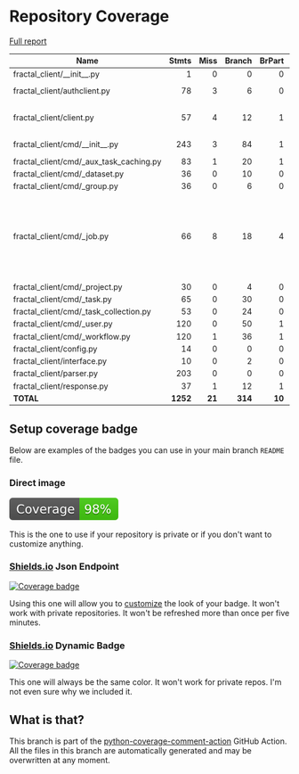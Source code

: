 # Repository Coverage

[Full report](https://htmlpreview.github.io/?https://github.com/fractal-analytics-platform/fractal-client/blob/python-coverage-comment-action-data/htmlcov/index.html)

| Name                                        |    Stmts |     Miss |   Branch |   BrPart |   Cover |   Missing |
|-------------------------------------------- | -------: | -------: | -------: | -------: | ------: | --------: |
| fractal\_client/\_\_init\_\_.py             |        1 |        0 |        0 |        0 |    100% |           |
| fractal\_client/authclient.py               |       78 |        3 |        6 |        0 |     96% | 38, 82-83 |
| fractal\_client/client.py                   |       57 |        4 |       12 |        1 |     93% |131-133, 137 |
| fractal\_client/cmd/\_\_init\_\_.py         |      243 |        3 |       84 |        1 |     99% |   288-290 |
| fractal\_client/cmd/\_aux\_task\_caching.py |       83 |        1 |       20 |        1 |     98% |       231 |
| fractal\_client/cmd/\_dataset.py            |       36 |        0 |       10 |        0 |    100% |           |
| fractal\_client/cmd/\_group.py              |       36 |        0 |        6 |        0 |    100% |           |
| fractal\_client/cmd/\_job.py                |       66 |        8 |       18 |        4 |     86% |81-92, 116-120, 139->141, 141->143, 143->147 |
| fractal\_client/cmd/\_project.py            |       30 |        0 |        4 |        0 |    100% |           |
| fractal\_client/cmd/\_task.py               |       65 |        0 |       30 |        0 |    100% |           |
| fractal\_client/cmd/\_task\_collection.py   |       53 |        0 |       24 |        0 |    100% |           |
| fractal\_client/cmd/\_user.py               |      120 |        0 |       50 |        1 |     99% |    75->84 |
| fractal\_client/cmd/\_workflow.py           |      120 |        1 |       36 |        1 |     99% |        96 |
| fractal\_client/config.py                   |       14 |        0 |        0 |        0 |    100% |           |
| fractal\_client/interface.py                |       10 |        0 |        2 |        0 |    100% |           |
| fractal\_client/parser.py                   |      203 |        0 |        0 |        0 |    100% |           |
| fractal\_client/response.py                 |       37 |        1 |       12 |        1 |     96% |        42 |
|                                   **TOTAL** | **1252** |   **21** |  **314** |   **10** | **98%** |           |


## Setup coverage badge

Below are examples of the badges you can use in your main branch `README` file.

### Direct image

[![Coverage badge](https://raw.githubusercontent.com/fractal-analytics-platform/fractal-client/python-coverage-comment-action-data/badge.svg)](https://htmlpreview.github.io/?https://github.com/fractal-analytics-platform/fractal-client/blob/python-coverage-comment-action-data/htmlcov/index.html)

This is the one to use if your repository is private or if you don't want to customize anything.

### [Shields.io](https://shields.io) Json Endpoint

[![Coverage badge](https://img.shields.io/endpoint?url=https://raw.githubusercontent.com/fractal-analytics-platform/fractal-client/python-coverage-comment-action-data/endpoint.json)](https://htmlpreview.github.io/?https://github.com/fractal-analytics-platform/fractal-client/blob/python-coverage-comment-action-data/htmlcov/index.html)

Using this one will allow you to [customize](https://shields.io/endpoint) the look of your badge.
It won't work with private repositories. It won't be refreshed more than once per five minutes.

### [Shields.io](https://shields.io) Dynamic Badge

[![Coverage badge](https://img.shields.io/badge/dynamic/json?color=brightgreen&label=coverage&query=%24.message&url=https%3A%2F%2Fraw.githubusercontent.com%2Ffractal-analytics-platform%2Ffractal-client%2Fpython-coverage-comment-action-data%2Fendpoint.json)](https://htmlpreview.github.io/?https://github.com/fractal-analytics-platform/fractal-client/blob/python-coverage-comment-action-data/htmlcov/index.html)

This one will always be the same color. It won't work for private repos. I'm not even sure why we included it.

## What is that?

This branch is part of the
[python-coverage-comment-action](https://github.com/marketplace/actions/python-coverage-comment)
GitHub Action. All the files in this branch are automatically generated and may be
overwritten at any moment.